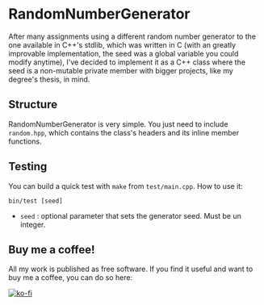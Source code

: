 # RandomNumberGenerator

After many assignments using a different random number generator to the one available in C++'s stdlib, which was written in C (with an greatly improvable implementation, the seed was a global variable you could modify anytime), I've decided to implement it as a C++ class where the seed is a non-mutable private member with bigger projects, like my degree's thesis, in mind.

## Structure

RandomNumberGenerator is very simple.
You just need to include `random.hpp`, which contains the class's headers and its inline member functions.

## Testing

You can build a quick test with `make` from `test/main.cpp`. How to use it:

```shell
bin/test [seed]
```
- `seed` : optional parameter that sets the generator seed. Must be un integer.

## Buy me a coffee!

All my work is published as free software.
If you find it useful and want to buy me a coffee, you can do so here:

[![ko-fi](https://www.ko-fi.com/img/githubbutton_sm.svg)](https://ko-fi.com/Y8Y81WT9M)
